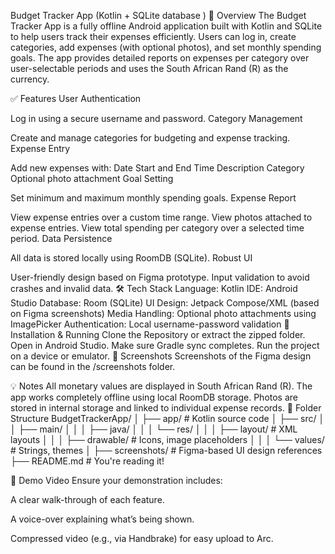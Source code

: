Budget Tracker App (Kotlin + SQLite database )
📱 Overview
The Budget Tracker App is a fully offline Android application built with Kotlin and SQLite to help users track their expenses efficiently. Users can log in, create categories, add expenses (with optional photos), and set monthly spending goals. The app provides detailed reports on expenses per category over user-selectable periods and uses the South African Rand (R) as the currency.

✅ Features
User Authentication

Log in using a secure username and password.
Category Management

Create and manage categories for budgeting and expense tracking.
Expense Entry

Add new expenses with:
Date
Start and End Time
Description
Category
Optional photo attachment
Goal Setting

Set minimum and maximum monthly spending goals.
Expense Report

View expense entries over a custom time range.
View photos attached to expense entries.
View total spending per category over a selected time period.
Data Persistence

All data is stored locally using RoomDB (SQLite).
Robust UI

User-friendly design based on Figma prototype.
Input validation to avoid crashes and invalid data.
🛠 Tech Stack
Language: Kotlin
IDE: Android Studio
Database: Room (SQLite)
UI Design: Jetpack Compose/XML (based on Figma screenshots)
Media Handling: Optional photo attachments using ImagePicker
Authentication: Local username-password validation
🔧 Installation & Running
Clone the Repository or extract the zipped folder.
Open in Android Studio.
Make sure Gradle sync completes.
Run the project on a device or emulator.
📸 Screenshots
Screenshots of the Figma design can be found in the /screenshots folder.

💡 Notes
All monetary values are displayed in South African Rand (R).
The app works completely offline using local RoomDB storage.
Photos are stored in internal storage and linked to individual expense records.
📂 Folder Structure
BudgetTrackerApp/
│
├── app/                   # Kotlin source code
│   ├── src/
│   │   ├── main/
│   │   │   ├── java/
│   │   │   └── res/
│   │   │       ├── layout/        # XML layouts
│   │   │       ├── drawable/      # Icons, image placeholders
│   │   │       └── values/        # Strings, themes
│
├── screenshots/           # Figma-based UI design references
├── README.md              # You're reading it!

🎥 Demo Video
Ensure your demonstration includes:

A clear walk-through of each feature.

A voice-over explaining what’s being shown.

Compressed video (e.g., via Handbrake) for easy upload to Arc.
